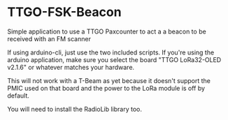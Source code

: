 # TTGO-FSK-Beacon
Simple application to use a TTGO Paxcounter to act a a beacon to be received with an FM scanner

If using arduino-cli, just use the two included scripts.  If you're using
the arduino application, make sure you select the board "TTGO LoRa32-OLED
v2.1.6" or whatever matches your hardware.  

This will not work with a T-Beam as yet because it doesn't support the PMIC
used on that board and the power to the LoRa module is off by default.

You will need to install the RadioLib library too.


